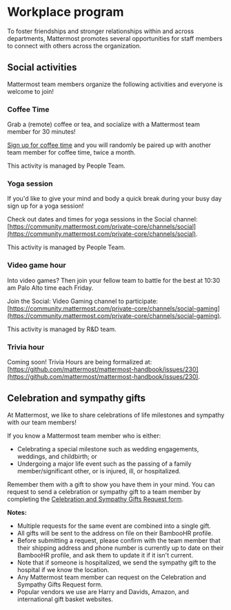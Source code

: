 # Workplace program

To foster friendships and stronger relationships within and across departments, Mattermost promotes several opportunities for staff members to connect with others across the organization.

## Social activities

Mattermost team members organize the following activities and everyone is welcome to join!

### Coffee Time

Grab a \(remote\) coffee or tea, and socialize with a Mattermost team member for 30 minutes!

[Sign up for coffee time](https://docs.google.com/spreadsheets/d/1MoHM7tI61F0gFMigcwaSYOBCKxvJAAiAVaefHWM8wBQ/edit#gid=0) and you will randomly be paired up with another team member for coffee time, twice a month.

This activity is managed by People Team.

### Yoga session

If you'd like to give your mind and body a quick break during your busy day sign up for a yoga session!

Check out dates and times for yoga sessions in the Social channel: [https://community.mattermost.com/private-core/channels/social](https://community.mattermost.com/private-core/channels/social).

This activity is managed by People Team.

### Video game hour

Into video games? Then join your fellow team to battle for the best at 10:30 am Palo Alto time each Friday.

Join the Social: Video Gaming channel to participate: [https://community.mattermost.com/private-core/channels/social-gaming](https://community.mattermost.com/private-core/channels/social-gaming).

This activity is managed by R&D team.

### Trivia hour

Coming soon! Trivia Hours are being formalized at: [https://github.com/mattermost/mattermost-handbook/issues/230](https://github.com/mattermost/mattermost-handbook/issues/230).

## Celebration and sympathy gifts

At Mattermost, we like to share celebrations of life milestones and sympathy with our team members!

If you know a Mattermost team member who is either:

* Celebrating a special milestone such as wedding engagements, weddings, and childbirth; or
* Undergoing a major life event such as the passing of a family member/significant other, or is injured, ill, or hospitalized.

Remember them with a gift to show you have them in your mind. You can request to send a celebration or sympathy gift to a team member by completing the [Celebration and Sympathy Gifts Request form](https://docs.google.com/forms/d/1_ltFCvZhItVNWS6JV-glOnk1aU-d9oOfUZrW3zEiWhg/edit).

**Notes:**

* Multiple requests for the same event are combined into a single gift.
* All gifts will be sent to the address on file on their BambooHR profile.
* Before submitting a request, please confirm with the team member that their shipping address and phone number is currently up to date on their BambooHR profile, and ask them to update it if it isn't current.
* Note that if someone is hospitalized, we send the sympathy gift to the hospital if we know the location.
* Any Mattermost team member can request on the Celebration and Sympathy Gifts Request form.
* Popular vendors we use are Harry and Davids, Amazon, and international gift basket websites.
